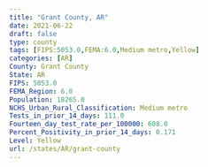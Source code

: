 ```yaml
---
title: "Grant County, AR"
date: 2021-06-22
draft: false
type: county
tags: [FIPS:5053.0,FEMA:6.0,Medium metro,Yellow]
categories: [AR]
County: Grant County
State: AR
FIPS: 5053.0
FEMA_Region: 6.0
Population: 18265.0
NCHS_Urban_Rural_Classification: Medium metro
Tests_in_prior_14_days: 111.0
Fourteen_day_test_rate_per_100000: 608.0
Percent_Positivity_in_prior_14_days: 0.171
Level: Yellow
url: /states/AR/grant-county
---
```



